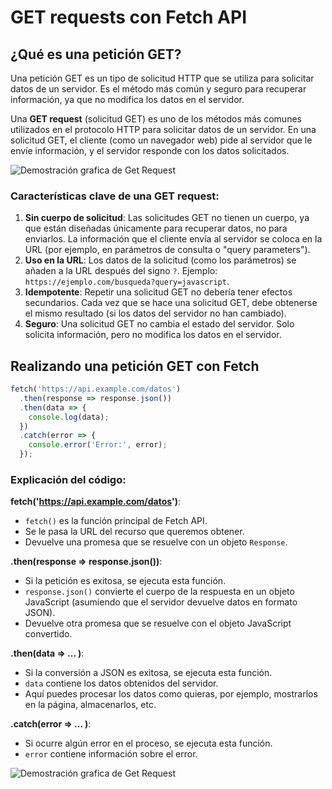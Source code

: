 # GET requests con Fetch API

## ¿Qué es una petición GET?
Una petición GET es un tipo de solicitud HTTP que se utiliza para solicitar datos de un servidor. Es el método más común y seguro para recuperar información, ya que no modifica los datos en el servidor.

Una **GET request** (solicitud GET) es uno de los métodos más comunes utilizados en el protocolo HTTP para solicitar datos de un servidor. En una solicitud GET, el cliente (como un navegador web) pide al servidor que le envíe información, y el servidor responde con los datos solicitados.

![Demostración grafica de Get Request](https://www.jcchouinard.com/wp-content/uploads/2023/04/http-requests.png)

### Características clave de una GET request:
1. **Sin cuerpo de solicitud**: Las solicitudes GET no tienen un cuerpo, ya que están diseñadas únicamente para recuperar datos, no para enviarlos. La información que el cliente envía al servidor se coloca en la URL (por ejemplo, en parámetros de consulta o "query parameters").
2. **Uso en la URL**: Los datos de la solicitud (como los parámetros) se añaden a la URL después del signo `?`. Ejemplo: `https://ejemplo.com/busqueda?query=javascript`.
3. **Idempotente**: Repetir una solicitud GET no debería tener efectos secundarios. Cada vez que se hace una solicitud GET, debe obtenerse el mismo resultado (si los datos del servidor no han cambiado).
4. **Seguro**: Una solicitud GET no cambia el estado del servidor. Solo solicita información, pero no modifica los datos en el servidor.

## Realizando una petición GET con Fetch

```javascript
fetch('https://api.example.com/datos')
  .then(response => response.json())
  .then(data => {
    console.log(data);
  })
  .catch(error => {
    console.error('Error:', error);
  });
```
### Explicación del código: 

**fetch('https://api.example.com/datos')**:
   - `fetch()` es la función principal de Fetch API.
   - Se le pasa la URL del recurso que queremos obtener.
   - Devuelve una promesa que se resuelve con un objeto `Response`.

**.then(response => response.json())**:
   - Si la petición es exitosa, se ejecuta esta función.
   - `response.json()` convierte el cuerpo de la respuesta en un objeto JavaScript (asumiendo que el servidor devuelve datos en formato JSON).
   - Devuelve otra promesa que se resuelve con el objeto JavaScript convertido.

**.then(data =>  ... )**:
   - Si la conversión a JSON es exitosa, se ejecuta esta función.
   - `data` contiene los datos obtenidos del servidor.
   - Aquí puedes procesar los datos como quieras, por ejemplo, mostrarlos en la página, almacenarlos, etc.

**.catch(error =>  ... )**:
   - Si ocurre algún error en el proceso, se ejecuta esta función.
   - `error` contiene información sobre el error.

![Demostración grafica de Get Request](https://www.aisangam.com/blog/wp-content/uploads/2019/10/HTTPRequestMessageFormat.png)